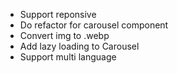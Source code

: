 * Support reponsive
* Do refactor for carousel component
* Convert img to .webp
* Add lazy loading to Carousel
* Support multi language
